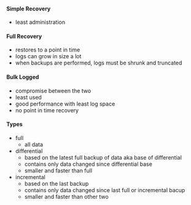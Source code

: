 #### Simple Recovery
- least administration
#### Full Recovery
- restores to a point in time
- logs can  grow in size a lot
- when backups are performed, logs must be shrunk and truncated
#### Bulk Logged
- compromise between the two
- least used
- good performance with least log space
- no point in time recovery
#### Types
- full 
	- all data
- differential 
	- based on the latest full backup of data aka base of differential
	- contains only data changed since differential base
	- smaller and faster than full
- incremental
	- based on the last backup
	- contains only data changed since last full or incremental bacup
	- smaller and faster than other two